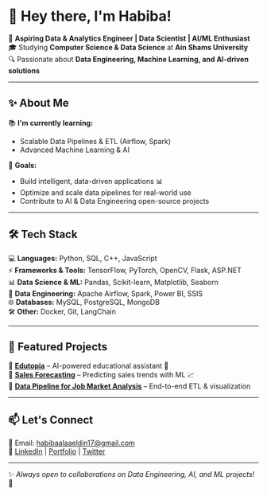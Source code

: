 # 👋 Hey there, I'm Habiba!

🚀 **Aspiring Data & Analytics Engineer | Data Scientist | AI/ML Enthusiast**  
🎓 Studying **Computer Science & Data Science** at **Ain Shams University**  
🔍 Passionate about **Data Engineering, Machine Learning, and AI-driven solutions**  

---

## ✨ About Me  

📚 **I'm currently learning:**  
- Scalable Data Pipelines & ETL (Airflow, Spark)  
- Advanced Machine Learning & AI 

🎯 **Goals:**  
- Build intelligent, data-driven applications 📊  
- Optimize and scale data pipelines for real-world use  
- Contribute to AI & Data Engineering open-source projects
  
---

## 🛠️ Tech Stack  
💻 **Languages:** Python, SQL, C++, JavaScript  
⚡ **Frameworks & Tools:** TensorFlow, PyTorch, OpenCV, Flask, ASP.NET  
📊 **Data Science & ML:** Pandas, Scikit-learn, Matplotlib, Seaborn  
🔧 **Data Engineering:** Apache Airflow, Spark, Power BI, SSIS  
🌐 **Databases:** MySQL, PostgreSQL, MongoDB  
🛠️ **Other:** Docker, Git, LangChain  

---

## 🚀 Featured Projects  
🔹 **[Edutopia](#)** – AI-powered educational assistant 🧠  
🔹 **[Sales Forecasting](#)** – Predicting sales trends with ML 📈  
🔹 **[Data Pipeline for Job Market Analysis](#)** – End-to-end ETL & visualization  

---

## 📫 Let's Connect  
📧 Email: habibaalaaeldin17@gmail.com  
💼 [LinkedIn](#) | [Portfolio](#) | [Twitter](#)  

---

✨ *Always open to collaborations on Data Engineering, AI, and ML projects!* 🚀  

<!--
**haabiba-alaa/haabiba-alaa** is a ✨ _special_ ✨ repository because its `README.md` (this file) appears on your GitHub profile.

Here are some ideas to get you started:

- 🔭 I’m currently working on ...
- 🌱 I’m currently learning ...
- 👯 I’m looking to collaborate on ...
- 🤔 I’m looking for help with ...
- 💬 Ask me about ...
- 📫 How to reach me: ...
- 😄 Pronouns: ...
- ⚡ Fun fact: ...
-->
